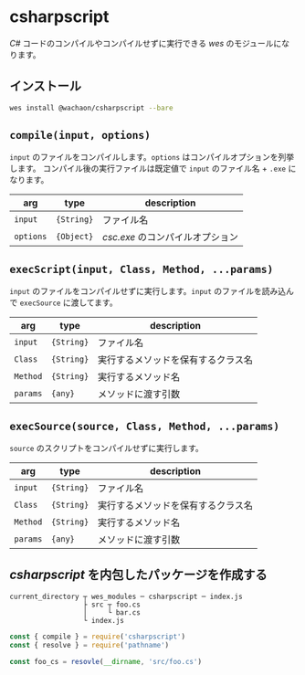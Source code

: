 # csharpscript

*C#* コードのコンパイルやコンパイルせずに実行できる *wes* のモジュールになります。

## インストール

```bash
wes install @wachaon/csharpscript --bare
```

## `compile(input, options)`

`input` のファイルをコンパイルします。`options` はコンパイルオプションを列挙します。
コンパイル後の実行ファイルは既定値で `input` のファイル名 + `.exe` になります。

| arg | type | description |
| --- | --- | --- |
| `input` | `{String}` | ファイル名 |
| `options` | `{Object}` | *csc.exe* のコンパイルオプション |

## `execScript(input, Class, Method, ...params)`

`input` のファイルをコンパイルせずに実行します。`input` のファイルを読み込んで `execSource` に渡してます。

| arg | type | description |
| --- | --- | --- |
| `input` | `{String}` | ファイル名 |
| `Class` | `{String}` | 実行するメソッドを保有するクラス名 |
| `Method` | `{String}` | 実行するメソッド名 |
| `params` | `{any}` | メソッドに渡す引数 |

## `execSource(source, Class, Method, ...params)`

`source` のスクリプトをコンパイルせずに実行します。

| arg | type | description |
| --- | --- | --- |
| `input` | `{String}` | ファイル名 |
| `Class` | `{String}` | 実行するメソッドを保有するクラス名 |
| `Method` | `{String}` | 実行するメソッド名 |
| `params` | `{any}` | メソッドに渡す引数 |


## *csharpscript* を内包したパッケージを作成する

```
current_directory ┬ wes_modules ─ csharpscript ─ index.js
                  ├ src ┬ foo.cs
                  │     └ bar.cs
                  └ index.js
```


```javasctip:current_directory/index.js
const { compile } = require('csharpscript')
const { resolve } = require('pathname')

const foo_cs = resovle(__dirname, 'src/foo.cs')

```